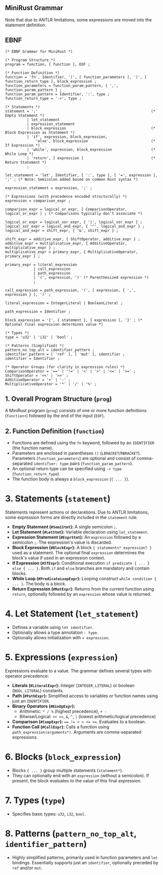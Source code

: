 ## MiniRust Grammar

Note that due to ANTLR limitations, some expressions are moved into the statement definition.

## EBNF

```
(* EBNF Grammar for MiniRust *)

(* Program Structure *)
program = function, { function }, EOF ;

(* Function Definition *)
function = 'fn', Identifier, '(', [ function_parameters ], ')', [ function_return_type ], block_expression ;
function_parameters = function_param_pattern, { ',', function_param_pattern } ;
function_param_pattern = Identifier, ':', type ;
function_return_type = '->', type ;

(* Statements *)
statement = ';'                                                    (* Empty Statement *)
          | let_statement
          | expression_statement
          | block_expression                                       (* Block Expression as Statement *)
          | 'if', expression, block_expression,
              'else', block_expression                             (* If Expression *)
          | 'while', expression, block_expression                  (* While Loop *)
          | 'return', [ expression ]                               (* Return Statement *)
          ;

let_statement = 'let', Identifier, [ ':', type ], [ '=', expression ], ';' ; (* Note: Semicolon added based on common Rust syntax *)

expression_statement = expression, ';' ;

(* Expressions (with precedence encoded structurally) *)
expression = comparison_expr ;

comparison_expr = logical_or_expr, [ ComparisonOperator, logical_or_expr ] ; (* Comparisons typically don't associate *)

logical_or_expr = logical_xor_expr, { '|', logical_xor_expr } ;
logical_xor_expr = logical_and_expr, { '^', logical_and_expr } ;
logical_and_expr = shift_expr, { '&', shift_expr } ;

shift_expr = additive_expr, { ShiftOperator, additive_expr } ;
additive_expr = multiplicative_expr, { AdditiveOperator, multiplicative_expr } ;
multiplicative_expr = primary_expr, { MultiplicativeOperator, primary_expr } ;

primary_expr = literal_expression
             | call_expression
             | path_expression
             | '(', expression, ')' (* Parenthesized expression *)
             ;

call_expression = path_expression, '(', [ expression, { ',', expression } ], ')' ;

literal_expression = IntegerLiteral | BooleanLiteral ;

path_expression = Identifier ;

block_expression = '{', { statement }, [ expression ], '}' ; (* Optional final expression determines value *)

(* Types *)
type = 'u32' | 'i32' | 'bool' ;

(* Patterns (Simplified) *)
pattern_no_top_alt = identifier_pattern ;
identifier_pattern = [ 'ref' ], [ 'mut' ], identifier ;
identifier = Identifier ;

(* Operator Groups (for clarity in expression rules) *)
ComparisonOperator = '==' | '!=' | '<' | '>' | '<=' | '>=' ;
ShiftOperator = '<<' | '>>' ;
AdditiveOperator = '+' | '-' ;
MultiplicativeOperator = '*' | '/' | '%' ;
```

## 1. Overall Program Structure (`prog`)

A MiniRust program (`prog`) consists of one or more function definitions (`function+`) followed by the end of the input (`EOF`).

## 2. Function Definition (`function`)

-   Functions are defined using the `fn` keyword, followed by an `IDENTIFIER` (the function name).
-   Parameters are enclosed in parentheses `()` (`LBRACKET`/`RBRACKET`). Parameters (`function_parameters`) are optional and consist of comma-separated `identifier: type` pairs (`function_param_pattern`).
-   An optional return type can be specified using `-> type` (`function_return_type`).
-   The function body is always a `block_expression` (`{ ... }`).

# 3. Statements (`statement`)

Statements represent actions or declarations. Due to ANTLR limitations, some expression forms are directly included in the `statement` rule:

-   **Empty Statement (`#SemiStmt`):** A single semicolon `;`.
-   **Let Statement (`#LetStmt`):** Variable declaration using `let_statement`.
-   **Expression Statement (`#ExprStmt`):** An `expression` followed by a semicolon `;`. The expression's value is discarded.
-   **Block Expression (`#BlockExpr`):** A block `{ statements* expression? }` used as a statement. The optional final `expression` determines the block's value if used in an expression context.
-   **If Expression (`#IfExpr`):** Conditional execution `if predicate { ... } else { ... }`. Both `if` and `else` branches are mandatory and contain blocks.
-   **While Loop (`#PredicateLoopExpr`):** Looping construct `while condition { ... }`. The body is a block.
-   **Return Expression (`#RetExpr`):** Returns from the current function using `return`, optionally followed by an `expression` whose value is returned.

# 4. Let Statement (`let_statement`)

-   Defines a variable using `let identifier`.
-   Optionally allows a type annotation `: type`.
-   Optionally allows initialization with `= expression`.

# 5. Expressions (`expression`)

Expressions evaluate to a value. The grammar defines several types with operator precedence:

-   **Literals (`#LiteralExpr`):** Integer (`INTEGER_LITERAL`) or boolean (`BOOL_LITERAL`) constants.
-   **Path (`#PathExpr`):** Simplified access to variables or function names using just an `IDENTIFIER`.
-   **Binary Operators (`#BinOpExpr`):**
    -   Arithmetic: `* / %` (highest precedence), `+ -`
    -   Bitwise/Logical: `<< >>`, `&`, `^`, `|` (lowest arithmetic/logical precedence)
-   **Comparison (`#CompExpr`):** `== != < > <= >=`. Evaluates to a boolean.
-   **Function Call (`#CallExpr`):** Calls a function using `path_expression(arguments*)`. Arguments are comma-separated expressions.

# 6. Blocks (`block_expression`)

-   Blocks `{ ... }` group multiple statements (`statement*`).
-   They can optionally end with an `expression` (without a semicolon). If present, the block evaluates to the value of this final expression.

# 7. Types (`type`)

-   Specifies basic types: `u32`, `i32`, `bool`.

# 8. Patterns (`pattern_no_top_alt`, `identifier_pattern`)

-   Highly simplified patterns, primarily used in function parameters and `let` bindings. Essentially supports just an `identifier`, optionally preceded by `ref` and/or `mut`.
